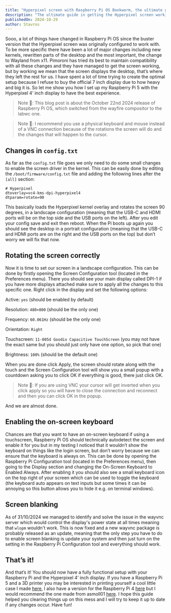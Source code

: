 ```yaml
---
title: "Hyperpixel screen with Raspberry Pi OS Bookworm, the ultimate guide"
description: "The ultimate guide in getting the Hyperpixel screen working in Raspberry Pi OS Bookworm"
publishedOn: 2024-10-29
author: Stavros
---
```


Sooo, a lot of things have changed in Raspberry Pi OS since the buster version that the Hyperpixel screen was originally configured to work with. To be more specific there have been a lot of major changes including new kernels, rewritten parts of the desktop and the most important, the change to Wayland from x11. Pimoroni has tried its best to maintain compatibility with all these changes and they have managed to get the screen working, but by working we mean that the screen displays the desktop, that’s where they left the rest for us. I have spent a lot of time trying to create the optimal setup because I refuse to buy the official 7 inch display due to how heavy and big it is. So let me show you how I set up my Raspberry Pi 5 with the Hyperpixel 4’ inch display to have the best experience.

> Note 📝: This blog post is about the October 22nd 2024 release of Raspberry Pi OS, which switched from the wayfire compositor to the labwc one.

> Note 📝: I recommend you use a physical keyboard and mouse instead of a VNC connection because of the rotations the screen will do and the changes that will happen to the cursor.

## Changes in `config.txt`

As far as the `config.txt` file goes we only need to do some small changes to enable the screen driver in the kernel. This can be easily done by editing the `/boot/firmware/config.txt` file and adding the following lines after the `[all]` section:

```
# Hyperpixel
dtoverlay=vc4-kms-dpi-hyperpixel4
dtparam=rotate=90
```

This basically loads the Hyperpixel kernel overlay and rotates the screen 90 degrees, in a landscape configuration (meaning that the USB-C and HDMI ports will be on the top side and the USB ports on the left). After you edit your config save and exit then reboot. When the Pi boots up again you should see the desktop in a portrait configuration (meaning that the USB-C and HDMI ports are on the right and the USB ports on the top) but don’t worry we will fix that now.

## Rotating the screen correctly

Now it is time to set our screen in a landscape configuration. This can be done by firstly opening the Screen Configuration tool (located in the Preferences menu). There you should see your main display called DPI-1 if you have more displays attached make sure to apply all the changes to this specific one. Right click in the display and set the following options:

Active: `yes` (should be enabled by default)

Resolution: `480×800` (should be the only one)

Frequency: `60.061Hz` (should be the only one)

Orientation: `Right`

Touchscreen: `11-005d Goodix Capacitive TouchScreen` (you may not have the exact same but you should just only have one option, so pick that one)

Brightness: `100%` (should be the default one)

When you are done click Apply, the screen should rotate along with the touch and the Screen Configuration tool will show you a small popup with a countdown asking you to click OK if everything is good, there just click OK.

> Note 📝: If you are using VNC your cursor will get inverted when you click apply so you will have to close the connection and reconnect and then you can click OK in the popup.

And we are almost done.

## Enabling the on-screen keyboard

Chances are that you want to have an on-screen keyboard if using a touchscreen, Raspberry Pi OS should technically autodetect the screen and enable it for you but in my testing I noticed that it wouldn’t show the keyboard on things like the login screen, but don’t worry because we can ensure that the keyboard is always on. This can be done by opening the Raspberry Pi Configuration tool (located in the Preferences menu), then going to the Display section and changing the On-Screen Keyboard to Enabled Always. After enabling it you should also see a small keyboard icon on the top right of your screen which can be used to toggle the keyboard (the keyboard auto appears on text inputs but some times it can be annoying so this button allows you to hide it e.g. on terminal windows).

## Screen blanking

As of 31/10/2024 we managed to identify and solve the issue in the wayvnc server which would control the display's power state at all times meaning that `wlopm` wouldn't work. This is now fixed and a new wayvnc package is probably released as an update, meaning that the only step you have to do to enable screen blanking is update your system and then just turn on the setting in the Raspberry Pi Configuration tool and everything should work.

## That’s it!

And that’s it! You should now have a fully functional setup with your Raspberry Pi and the Hyperpixel 4’ inch display. If you have a Raspberry Pi 5 and a 3D printer you may be interested in printing yourself a cool little case I made [here](https://www.printables.com/model/1026124-hyperpixel-raspberry-pi-5-case-v2), I also have a version for the Raspberry Pi 4 [here](https://www.printables.com/model/867835-hyperpixel-4-inch-display-and-raspberry-pi-5-case) but I would recommend the one made from asmoll01 [here](https://www.thingiverse.com/thing:4095591). I hope this guide helped you clearing things up on this mess and I will try to keep it up to date if any changes occur. Have fun!
